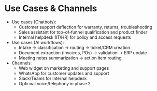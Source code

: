 # Use Cases & Channels

- Use cases (Chatbots):
  - Customer support deflection for warranty, returns, troubleshooting
  - Sales assistant for top-of-funnel qualification and product finder
  - Internal helpdesk (IT/HR) for policy and access requests
- Use cases (AI workflows):
  - Intake → classification → routing → ticket/CRM creation
  - Document extraction (invoices, POs) → validation → ERP update
  - Meeting notes summarization → action item routing
- Channels:
  - Web widget on marketing and support pages
  - WhatsApp for customer updates and support
  - Slack/Teams for internal helpdesk
  - Optional voice/telephony in phase 2
